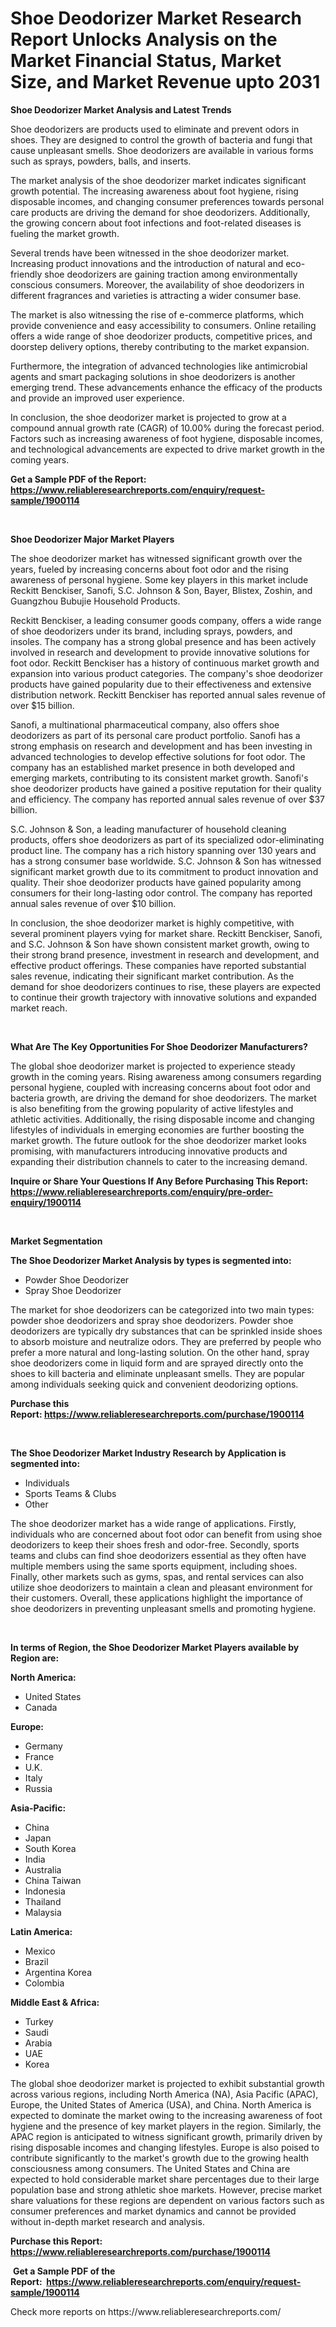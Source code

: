 <p><h1>Shoe Deodorizer Market Research Report Unlocks Analysis on the Market Financial Status, Market Size, and Market Revenue upto 2031</h1></p><p><strong>Shoe Deodorizer Market Analysis and Latest Trends</strong></p>
<p><p>Shoe deodorizers are products used to eliminate and prevent odors in shoes. They are designed to control the growth of bacteria and fungi that cause unpleasant smells. Shoe deodorizers are available in various forms such as sprays, powders, balls, and inserts.</p><p>The market analysis of the shoe deodorizer market indicates significant growth potential. The increasing awareness about foot hygiene, rising disposable incomes, and changing consumer preferences towards personal care products are driving the demand for shoe deodorizers. Additionally, the growing concern about foot infections and foot-related diseases is fueling the market growth.</p><p>Several trends have been witnessed in the shoe deodorizer market. Increasing product innovations and the introduction of natural and eco-friendly shoe deodorizers are gaining traction among environmentally conscious consumers. Moreover, the availability of shoe deodorizers in different fragrances and varieties is attracting a wider consumer base.</p><p>The market is also witnessing the rise of e-commerce platforms, which provide convenience and easy accessibility to consumers. Online retailing offers a wide range of shoe deodorizer products, competitive prices, and doorstep delivery options, thereby contributing to the market expansion.</p><p>Furthermore, the integration of advanced technologies like antimicrobial agents and smart packaging solutions in shoe deodorizers is another emerging trend. These advancements enhance the efficacy of the products and provide an improved user experience.</p><p>In conclusion, the shoe deodorizer market is projected to grow at a compound annual growth rate (CAGR) of 10.00% during the forecast period. Factors such as increasing awareness of foot hygiene, disposable incomes, and technological advancements are expected to drive market growth in the coming years.</p></p>
<p><strong>Get a Sample PDF of the Report:&nbsp; <a href="https://www.reliableresearchreports.com/enquiry/request-sample/1900114">https://www.reliableresearchreports.com/enquiry/request-sample/1900114</a></strong></p>
<p>&nbsp;</p>
<p><strong>Shoe Deodorizer Major Market Players</strong></p>
<p><p>The shoe deodorizer market has witnessed significant growth over the years, fueled by increasing concerns about foot odor and the rising awareness of personal hygiene. Some key players in this market include Reckitt Benckiser, Sanofi, S.C. Johnson & Son, Bayer, Blistex, Zoshin, and Guangzhou Bubujie Household Products.</p><p>Reckitt Benckiser, a leading consumer goods company, offers a wide range of shoe deodorizers under its brand, including sprays, powders, and insoles. The company has a strong global presence and has been actively involved in research and development to provide innovative solutions for foot odor. Reckitt Benckiser has a history of continuous market growth and expansion into various product categories. The company's shoe deodorizer products have gained popularity due to their effectiveness and extensive distribution network. Reckitt Benckiser has reported annual sales revenue of over $15 billion.</p><p>Sanofi, a multinational pharmaceutical company, also offers shoe deodorizers as part of its personal care product portfolio. Sanofi has a strong emphasis on research and development and has been investing in advanced technologies to develop effective solutions for foot odor. The company has an established market presence in both developed and emerging markets, contributing to its consistent market growth. Sanofi's shoe deodorizer products have gained a positive reputation for their quality and efficiency. The company has reported annual sales revenue of over $37 billion.</p><p>S.C. Johnson & Son, a leading manufacturer of household cleaning products, offers shoe deodorizers as part of its specialized odor-eliminating product line. The company has a rich history spanning over 130 years and has a strong consumer base worldwide. S.C. Johnson & Son has witnessed significant market growth due to its commitment to product innovation and quality. Their shoe deodorizer products have gained popularity among consumers for their long-lasting odor control. The company has reported annual sales revenue of over $10 billion.</p><p>In conclusion, the shoe deodorizer market is highly competitive, with several prominent players vying for market share. Reckitt Benckiser, Sanofi, and S.C. Johnson & Son have shown consistent market growth, owing to their strong brand presence, investment in research and development, and effective product offerings. These companies have reported substantial sales revenue, indicating their significant market contribution. As the demand for shoe deodorizers continues to rise, these players are expected to continue their growth trajectory with innovative solutions and expanded market reach.</p></p>
<p>&nbsp;</p>
<p><strong>What Are The Key Opportunities For Shoe Deodorizer Manufacturers?</strong></p>
<p><p>The global shoe deodorizer market is projected to experience steady growth in the coming years. Rising awareness among consumers regarding personal hygiene, coupled with increasing concerns about foot odor and bacteria growth, are driving the demand for shoe deodorizers. The market is also benefiting from the growing popularity of active lifestyles and athletic activities. Additionally, the rising disposable income and changing lifestyles of individuals in emerging economies are further boosting the market growth. The future outlook for the shoe deodorizer market looks promising, with manufacturers introducing innovative products and expanding their distribution channels to cater to the increasing demand.</p></p>
<p><strong>Inquire or Share Your Questions If Any Before Purchasing This Report: <a href="https://www.reliableresearchreports.com/enquiry/pre-order-enquiry/1900114">https://www.reliableresearchreports.com/enquiry/pre-order-enquiry/1900114</a></strong></p>
<p>&nbsp;</p>
<p><strong>Market Segmentation</strong></p>
<p><strong>The Shoe Deodorizer Market Analysis by types is segmented into:</strong></p>
<p><ul><li>Powder Shoe Deodorizer</li><li>Spray Shoe Deodorizer</li></ul></p>
<p><p>The market for shoe deodorizers can be categorized into two main types: powder shoe deodorizers and spray shoe deodorizers. Powder shoe deodorizers are typically dry substances that can be sprinkled inside shoes to absorb moisture and neutralize odors. They are preferred by people who prefer a more natural and long-lasting solution. On the other hand, spray shoe deodorizers come in liquid form and are sprayed directly onto the shoes to kill bacteria and eliminate unpleasant smells. They are popular among individuals seeking quick and convenient deodorizing options.</p></p>
<p><strong>Purchase this Report:&nbsp;<a href="https://www.reliableresearchreports.com/purchase/1900114">https://www.reliableresearchreports.com/purchase/1900114</a></strong></p>
<p>&nbsp;</p>
<p><strong>The Shoe Deodorizer Market Industry Research by Application is segmented into:</strong></p>
<p><ul><li>Individuals</li><li>Sports Teams & Clubs</li><li>Other</li></ul></p>
<p><p>The shoe deodorizer market has a wide range of applications. Firstly, individuals who are concerned about foot odor can benefit from using shoe deodorizers to keep their shoes fresh and odor-free. Secondly, sports teams and clubs can find shoe deodorizers essential as they often have multiple members using the same sports equipment, including shoes. Finally, other markets such as gyms, spas, and rental services can also utilize shoe deodorizers to maintain a clean and pleasant environment for their customers. Overall, these applications highlight the importance of shoe deodorizers in preventing unpleasant smells and promoting hygiene.</p></p>
<p>&nbsp;</p>
<p><strong>In terms of Region, the Shoe Deodorizer Market Players available by Region are:</strong></p>
<p>
    <p> <strong> North America: </strong>
        <ul>
            <li>United States</li>
            <li>Canada</li>
        </ul>
        </p> 
    <p> <strong> Europe: </strong>
        <ul>
            <li>Germany</li>
            <li>France</li>
            <li>U.K.</li>
            <li>Italy</li>
            <li>Russia</li>
        </ul>
        </p> 
    <p> <strong> Asia-Pacific: </strong>
        <ul>
            <li>China</li>
            <li>Japan</li>
            <li>South Korea</li>
            <li>India</li>
            <li>Australia</li>
            <li>China Taiwan</li>
            <li>Indonesia</li>
            <li>Thailand</li>
            <li>Malaysia</li>
        </ul>
        </p> 
    <p> <strong> Latin America: </strong>
        <ul>
            <li>Mexico</li>
            <li>Brazil</li>
            <li>Argentina Korea</li>
            <li>Colombia</li>
        </ul>
        </p> 
    <p> <strong> Middle East & Africa: </strong>
        <ul>
            <li>Turkey</li>
            <li>Saudi</li>
            <li>Arabia</li>
            <li>UAE</li>
            <li>Korea</li>
        </ul>
    </p>
    </p>
<p><p>The global shoe deodorizer market is projected to exhibit substantial growth across various regions, including North America (NA), Asia Pacific (APAC), Europe, the United States of America (USA), and China. North America is expected to dominate the market owing to the increasing awareness of foot hygiene and the presence of key market players in the region. Similarly, the APAC region is anticipated to witness significant growth, primarily driven by rising disposable incomes and changing lifestyles. Europe is also poised to contribute significantly to the market's growth due to the growing health consciousness among consumers. The United States and China are expected to hold considerable market share percentages due to their large population base and strong athletic shoe markets. However, precise market share valuations for these regions are dependent on various factors such as consumer preferences and market dynamics and cannot be provided without in-depth market research and analysis.</p></p>
<p><strong>Purchase this Report: <a href="https://www.reliableresearchreports.com/purchase/1900114">https://www.reliableresearchreports.com/purchase/1900114</a></strong></p>
<p>&nbsp;<strong>Get a Sample PDF of the Report:&nbsp;&nbsp;<a href="https://www.reliableresearchreports.com/enquiry/request-sample/1900114">https://www.reliableresearchreports.com/enquiry/request-sample/1900114</a></strong></p>
<p><strong></strong></p>
<p>Check more reports on https://www.reliableresearchreports.com/</p>